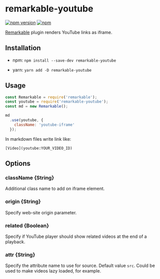 # remarkable-youtube
[![npm version](https://badge.fury.io/js/remarkable-youtube.svg)](https://badge.fury.io/js/remarkable-youtube)
[![npm](https://img.shields.io/npm/dt/remarkable-youtube.svg)](https://github.com/vitaliy-bobrov/remarkable-youtube)

[Remarkable](https://github.com/jonschlinkert/remarkable) plugin renders YouTube links as iframe.

## Installation
- npm:
  `npm install --save-dev remarkable-youtube`

- yarn:
  `yarn add -D remarkable-youtube`

## Usage
```js
const Remarkable = require('remarkable');
const youtube = require('remarkable-youtube');
const md = new Remarkable();

md
  .use(youtube, {
    className: 'youtube-iframe'
  });
```

In markdown files write link like:

```
[Video](youtube:YOUR_VIDEO_ID)
```

## Options

### className {String}

Additional class name to add on iframe element.

### origin {String}

Specify web-site origin parameter.

### related {Boolean}

Specify if YouTube player should show related videos at the end of a playback.

### attr {String}

Specify the attribute name to use for source. Default value `src`. Could be used to make videos lazy loaded, for example.

